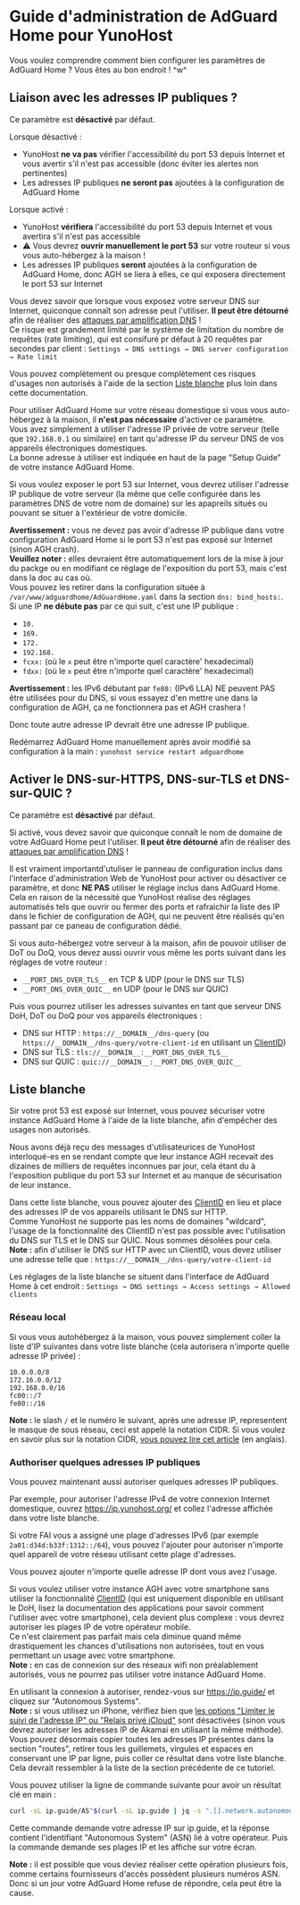 # Guide d'administration de AdGuard Home pour YunoHost

Vous voulez comprendre comment bien configurer les paramètres de AdGuard Home ? Vous êtes au bon endroit ! ^w^

## Liaison avec les adresses IP publiques ?

Ce paramètre est **désactivé** par défaut.

Lorsque désactivé :

- YunoHost **ne va pas** vérifier l'accessibilité du port 53 depuis Internet et vous avertir s'il n'est pas accessible (donc éviter les alertes non pertinentes)
- Les adresses IP publiques **ne seront pas** ajoutées à la configuration de AdGuard Home

Lorsque activé :

- YunoHost **vérifiera** l'accessibilité du port 53 depuis Internet et vous avertira s'il n'est pas accessible
- ⚠️ Vous devrez **ouvrir manuellement le port 53** sur votre routeur si vous vous auto-hébergez à la maison !
- Les adresses IP publiques **seront** ajoutées à la configuration de AdGuard Home, donc AGH se liera à elles, ce qui exposera directement le port 53 sur Internet

Vous devez savoir que lorsque vous exposez votre serveur DNS sur Internet, quiconque connaît son adresse peut l'utiliser. **Il peut être détourné** afin de réaliser des [attaques par amplification DNS](https://www.malekal.com/attaque-dos-amplification) !  
Ce risque est grandement limité par le système de limitation du nombre de requêtes (rate limiting), qui est consifuré pr défaut à 20 requêtes par secondes par client :
`Settings → DNS settings → DNS server configuration → Rate limit`

Vous pouvez complètement ou presque complètement ces risques d'usages non autorisés à l'aide de la section [Liste blanche](#liste-blanche) plus loin dans cette documentation.

Pour utiliser AdGuard Home sur votre réseau domestique si vous vous auto-hébergez à la maison, il **n'est pas nécessaire** d'activer ce paramètre.  
Vous avez simplement à utiliser l'adresse IP privée de votre serveur (telle que `192.168.0.1` ou similaire) en tant qu'adresse IP du serveur DNS de vos appareils électroniques domestiques.  
La bonne adresse à utiliser est indiquée en haut de la page "Setup Guide" de votre instance AdGuard Home.

Si vous voulez exposer le port 53 sur Internet, vous devrez utiliser l'adresse IP publique de votre serveur (la même que celle configurée dans les paramètres DNS de votre nom de domaine) sur les apapreils situés ou pouvant se situer à l'extérieur de votre domicile.

**Avertissement :** vous ne devez pas avoir d'adresse IP publique dans votre configuration AdGuard Home si le port 53 n'est pas exposé sur Internet (sinon AGH crash).  
**Veuillez noter :** elles devraient être automatiquement lors de la mise à jour du packge ou en modifiant ce réglage de l'exposition du port 53, mais c'est dans la doc au cas où.  
Vous pouvez les retirer dans la configuration située à `/var/www/adguardhome/AdGuardHome.yaml` dans la section `dns: bind_hosts:`.  
Si une IP **ne débute pas** par ce qui suit, c'est une IP publique :

- `10.`
- `169.`
- `172.`
- `192.168.`
- `fcxx:` (où le `x` peut être n'importe quel caractère' hexadecimal)
- `fdxx:` (où le `x` peut être n'importe quel caractère' hexadecimal)

**Avertissement :** les IPv6 débutant par `fe80:` (IPv6 LLA) NE peuvent PAS être utilisées pour du DNS, si vous essayez d'en mettre une dans la configuration de AGH, ça ne fonctionnera pas et AGH crashera !

Donc toute autre adresse IP devrait être une adresse IP publique.

Redémarrez AdGuard Home manuellement après avoir modifié sa configuration à la main : `yunohost service restart adguardhome`

## Activer le DNS-sur-HTTPS, DNS-sur-TLS et DNS-sur-QUIC ?

Ce paramètre est **désactivé** par défaut.

Si activé, vous devez savoir que quiconque connaît le nom de domaine de votre AdGuard Home peut l'utiliser. **Il peut être détourné** afin de réaliser des [attaques par amplification DNS](https://www.malekal.com/attaque-dos-amplification) !

Il est vraiment importantd'utuliser le panneau de configuration inclus dans l'interface d'administration Web de YunoHost pour activer ou désactiver ce paramètre, et donc **NE PAS** utiliser le réglage inclus dans AdGuard Home.  
Cela en raison de la nécessité que YunoHost réalise des réglages automatisés tels que ouvrir ou fermer des ports et rafraichir la liste des IP dans le fichier de configuration de AGH, qui ne peuvent être réalisés qu'en passant par ce paneau de configuration dédié.

Si vous auto-hébergez votre serveur à la maison, afin de pouvoir utiliser de DoT ou DoQ, vous devez aussi ouvrir vous même les ports suivant dans les réglages de votre routeur :

- `__PORT_DNS_OVER_TLS__` en TCP & UDP (pour le DNS sur TLS)
- `__PORT_DNS_OVER_QUIC__` en UDP (pour le DNS sur QUIC)

Puis vous pourrez utiliser les adresses suivantes en tant que serveur DNS DoH, DoT ou DoQ pour vos appareils électroniques :

- DNS sur HTTP : `https://__DOMAIN__/dns-query` (ou `https://__DOMAIN__/dns-query/votre-client-id` en utilisant un [ClientID](https://github.com/AdguardTeam/AdGuardHome/wiki/Clients#clientid))
- DNS sur TLS : `tls://__DOMAIN__:__PORT_DNS_OVER_TLS__`
- DNS sur QUIC : `quic://__DOMAIN__:__PORT_DNS_OVER_QUIC__`

## Liste blanche

Sir votre prot 53 est exposé sur Internet, vous pouvez sécuriser votre instance AdGuard Home à l'aide de la liste blanche, afin d'empêcher des usages non autorisés.

Nous avons déjà reçu des messages d'utilisateurices de YunoHost interloqué-es en se rendant compte que leur instance AGH recevait des dizaines de milliers de requêtes inconnues par jour, cela étant du à l'exposition publique du port 53 sur Internet et au manque de sécurisation de leur instance.

Dans cette liste blanche, vous pouvez ajouter des [ClientID](https://github.com/AdguardTeam/AdGuardHome/wiki/Clients#clientid) en lieu et place des adresses IP de vos appareils utilisant le DNS sur HTTP.  
Comme YunoHost ne supporte pas les noms de domaines "wildcard", l'usage de la fonctionnalité des ClientID n'est pas possible avec l'utilisation du DNS sur TLS et le DNS sur QUIC. Nous sommes désolées pour cela.  
**Note :** afin d'utiliser le DNS sur HTTP avec un ClientID, vous devez utiliser une adresse telle que : `https://__DOMAIN__/dns-query/votre-client-id`

Les réglages de la liste blanche se situent dans l'interface de AdGuard Home à cet endroit : `Settings → DNS settings → Access settings → Allowed clients`

### Réseau local

Si vous vous autohébergez à la maison, vous pouvez simplement coller la liste d'IP suivantes dans votre liste blanche (cela autorisera n'importe quelle adresse IP privée) :

```text
10.0.0.0/8
172.16.0.0/12
192.168.0.0/16
fc00::/7
fe80::/16
```

**Note :** le slash `/` et le numéro le suivant, après une adresse IP, representent le masque de sous réseau, ceci est appelé la notation CIDR. Si vous voulez en savoir plus sur la notation CIDR, [vous pouvez lire cet article](https://whatismyipaddress.com/cidr) (en anglais).

### Authoriser quelques adresses IP publiques

Vous pouvez maintenant aussi autoriser quelques adresses IP publiques.

Par exemple, pour autoriser l'adresse IPv4 de votre connexion Internet domestique, ouvrez <https://ip.yunohost.org/> et collez l'adresse affichée dans votre liste blanche.

Si votre FAI vous a assigné une plage d'adresses IPv6 (par exemple `2a01:d34d:b33f:1312::/64`), vous pouvez l'ajouter pour autoriser n'importe quel appareil de votre réseau utilisant cette plage d'adresses.

Vous pouvez ajouter n'importe quelle adresse IP dont vous avez l'usage.

Si vous voulez utiliser votre instance AGH avec votre smartphone sans utiliser la fonctionnalité [ClientID](https://github.com/AdguardTeam/AdGuardHome/wiki/Clients#clientid) (qui est uniquement disponible en utilisant le DoH, lisez la documentation des applications pour savoir comment l'utiliser avec votre smartphone), cela devient plus complexe : vous devrez autoriser les plages IP de votre opérateur mobile.  
Ce n'est clairement pas parfait mais cela diminue quand même drastiquement les chances d'utilisations non autorisées, tout en vous permettant un usage avec votre smartphone.  
**Note :** en cas de connexion sur des réseaux wifi non préalablement autorisés, vous ne pourrez pas utiliser votre instance AdGuard Home.

En utilisant la connexion à autoriser, rendez-vous sur <https://ip.guide/> et cliquez sur "Autonomous Systems".  
**Note :** si vous utilisez un iPhone, vérifiez bien que [les options "Limiter le suivi de l'adresse IP" ou "Relais privé iCloud"](https://support.apple.com/guide/iphone/iph499d287c2/ios) sont désactivées (sinon vous devrez autoriser les adresses IP de Akamai en utilisant la même méthode).  
Vous pouvez désormais copier toutes les adresses IP présentes dans la section "routes", retirer tous les guillemets, virgules et espaces en conservant une IP par ligne, puis coller ce résultat dans votre liste blanche.  
Cela devrait ressembler à la liste de la section précédente de ce tutoriel.

Vous pouvez utiliser la ligne de commande suivante pour avoir un résultat clé en main :

```bash
curl -sL ip.guide/AS"$(curl -sL ip.guide | jq -s ".[].network.autonomous_system.asn")" | jq -s ".[].routes" | sed "/v.*:/d;/\],/d" | tr -d " {]\",}"
```

Cette commande demande votre adresse IP sur ip.guide, et la réponse contient l'identifiant "Autonomous System" (ASN) lié à votre opérateur. Puis la commande demande ses plages IP et les affiche sur votre écran.

**Note :** il est possible que vous deviez réaliser cette opération plusieurs fois, comme certains fournisseurs d'accès possèdent plusieurs numéros ASN. Donc si un jour votre AdGuard Home refuse de répondre, cela peut être la cause.
